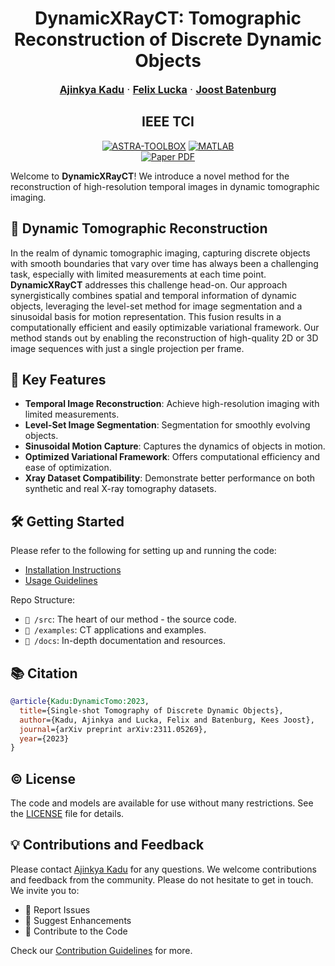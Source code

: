 <p align="center">
  <p align="center">
    <h1 align="center">DynamicXRayCT: Tomographic Reconstruction of Discrete Dynamic Objects </h1>
  </p>
  <p align="center" style="font-size:16px">
    <a target="_blank" href="https://ajinkyakadu.github.io/"><strong>Ajinkya Kadu</strong></a>
    ·
    <a target="_blank" href="https://felixlucka.github.io/"><strong>Felix Lucka</strong></a>
    ·
    <a target="_blank" href="https://scholar.google.com/citations?user=YYH0BjEAAAAJ&hl=en"><strong>Joost Batenburg</strong></a>
  </p>
  <h2 align="center">IEEE TCI</h2>
  <div align="center"></div> 

  <p align="center">
    <a href="https://astra-toolbox.com/"><img alt="ASTRA-TOOLBOX" src="https://img.shields.io/badge/astra%20toolbox-8A2BE2"></a>
    <a href="https://www.mathworks.com/products/matlab.html"><img alt="MATLAB" src="https://img.shields.io/badge/MATLAB-FFFF00"></a>
    <br>
    <a href='https://arxiv.org/pdf/2311.05269.pdf'>
      <img src='https://img.shields.io/badge/Paper-PDF-green?style=for-the-badge&logo=arXiv&logoColor=green' alt='Paper PDF'>
    </a>
  </p>
<p align="center">



Welcome to **DynamicXRayCT**! We introduce a novel method for the reconstruction of high-resolution temporal images in dynamic tomographic imaging.

## 🚀 Dynamic Tomographic Reconstruction

In the realm of dynamic tomographic imaging, capturing discrete objects with smooth boundaries that vary over time has always been a challenging task, especially with limited measurements at each time point. **DynamicXRayCT** addresses this challenge head-on. Our approach synergistically combines spatial and temporal information of dynamic objects, leveraging the level-set method for image segmentation and a sinusoidal basis for motion representation. This fusion results in a computationally efficient and easily optimizable variational framework. Our method stands out by enabling the reconstruction of high-quality 2D or 3D image sequences with just a single projection per frame.
## 🌈 Key Features

- **Temporal Image Reconstruction**: Achieve high-resolution imaging with limited measurements.
- **Level-Set Image Segmentation**: Segmentation for smoothly evolving objects.
- **Sinusoidal Motion Capture**: Captures the dynamics of objects in motion.
- **Optimized Variational Framework**: Offers computational efficiency and ease of optimization.
- **Xray Dataset Compatibility**: Demonstrate better performance on both synthetic and real X-ray tomography datasets.

## 🛠 Getting Started

Please refer to the following for setting up and running the code:

- [Installation Instructions](#installation-instructions)
- [Usage Guidelines](#usage-guidelines)

Repo Structure:

- `📁 /src`: The heart of our method - the source code.
- `📁 /examples`: CT applications and examples.
- `📁 /docs`: In-depth documentation and resources.

## 📚 Citation  
```bibtex
@article{Kadu:DynamicTomo:2023,
  title={Single-shot Tomography of Discrete Dynamic Objects},
  author={Kadu, Ajinkya and Lucka, Felix and Batenburg, Kees Joost},
  journal={arXiv preprint arXiv:2311.05269},
  year={2023}
}
```

## ©️ License
The code and models are available for use without many restrictions. 
See the [LICENSE](LICENSE) file for details. 


## 💡 Contributions and Feedback
Please  contact [Ajinkya Kadu](https://ajinkyakadu.github.io/) for any questions. We welcome contributions and feedback from the community. Please do not hesitate to get in touch. We invite you to:

- 🐛 Report Issues
- 🌟 Suggest Enhancements
- 🤝 Contribute to the Code

Check our [Contribution Guidelines](#contribution-guidelines) for more.
